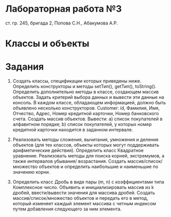 # Лабораторная работа №3
ст. гр. 245, бригада 2, Попова С.Н., Абакумова А.Р.
# Классы и объекты
# Задания
1. Создать классы, спецификации которых приведены ниже. Определить конструкторы и методы setТип(), getТип(), toString(). Определить дополнительно методы в классе, создающем массив объектов. Задать критерий выбора данных и вывести эти данные на консоль. В каждом классе, обладающем информацией, должно быть объявлено несколько конструкторов. Customer: id, Фамилия, Имя, Отчество, Адрес, Номер кредитной карточки, Номер банковского счета. Создать массив объектов. Вывести: a) список покупателей в алфавитном порядке; b) список покупателей, у которых номер кредитной карточки находится в заданном интервале.

2. Реализовать методы сложения, вычитания, умножения и деления объектов (для тех классов, объекты которых могут поддерживать арифметические действия). Определить класс Квадратное уравнение. Реализовать методы для поиска корней, экстремумов, а также интервалов убывания/ возрастания. Создать массив/список/множество объектов и определить наибольшие и наименьшие по значению корни.

3. Определить класс Дробь в виде пары (m, n) с коэффициентами типа Комплексное число. Объявить и инициализировать массив из k дробей, ввести/вывести значения для массива дробей. Создать массив/список/множество объектов и передать его в метод, который изменяет каждый элемент массива с четным индексом путем добавления следующего за ним элемента.
